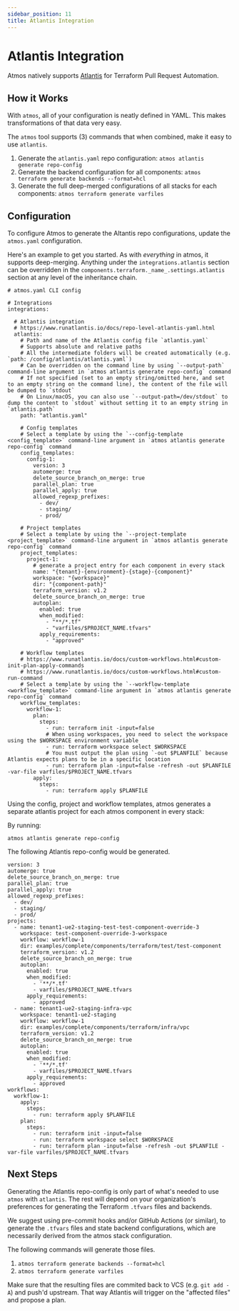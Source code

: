 ```yaml
---
sidebar_position: 11
title: Atlantis Integration
---
```


# Atlantis Integration

Atmos natively supports [Atlantis](https://runatlantis.io) for Terraform Pull Request Automation.

## How it Works

With `atmos`, all of your configuration is neatly defined in YAML. This makes transformations of that data very easy. 

The `atmos` tool supports (3) commands that when combined, make it easy to use `atlantis`.

1. Generate the `atlantis.yaml` repo configuration: `atmos atlantis generate repo-config`
2. Generate the backend configuration for all components: `atmos terraform generate backends --format=hcl`
3. Generate the full deep-merged configurations of all stacks for each components: `atmos terraform generate varfiles`

## Configuration

To configure Atmos to generate the Altantis repo configurations, update the `atmos.yaml` configuration.

Here's an example to get you started. As with *everything* in atmos, it supports deep-merging. Anything under the `integrations.atlantis` section can be overridden in the `components.terraform._name_.settings.atlantis` section at any level of the inheritance chain.

```
# atmos.yaml CLI config

# Integrations
integrations:

  # Atlantis integration
  # https://www.runatlantis.io/docs/repo-level-atlantis-yaml.html
  atlantis:
    # Path and name of the Atlantis config file `atlantis.yaml`
    # Supports absolute and relative paths
    # All the intermediate folders will be created automatically (e.g. `path: /config/atlantis/atlantis.yaml`)
    # Can be overridden on the command line by using `--output-path` command-line argument in `atmos atlantis generate repo-config` command
    # If not specified (set to an empty string/omitted here, and set to an empty string on the command line), the content of the file will be dumped to `stdout`
    # On Linux/macOS, you can also use `--output-path=/dev/stdout` to dump the content to `stdout` without setting it to an empty string in `atlantis.path`
    path: "atlantis.yaml"

    # Config templates
    # Select a template by using the `--config-template <config_template>` command-line argument in `atmos atlantis generate repo-config` command
    config_templates:
      config-1:
        version: 3
        automerge: true
        delete_source_branch_on_merge: true
        parallel_plan: true
        parallel_apply: true
        allowed_regexp_prefixes:
          - dev/
          - staging/
          - prod/

    # Project templates
    # Select a template by using the `--project-template <project_template>` command-line argument in `atmos atlantis generate repo-config` command
    project_templates:
      project-1:
        # generate a project entry for each component in every stack
        name: "{tenant}-{environment}-{stage}-{component}"
        workspace: "{workspace}"
        dir: "{component-path}"
        terraform_version: v1.2
        delete_source_branch_on_merge: true
        autoplan:
          enabled: true
          when_modified:
            - "**/*.tf"
            - "varfiles/$PROJECT_NAME.tfvars"
          apply_requirements:
            - "approved"

    # Workflow templates
    # https://www.runatlantis.io/docs/custom-workflows.html#custom-init-plan-apply-commands
    # https://www.runatlantis.io/docs/custom-workflows.html#custom-run-command
    # Select a template by using the `--workflow-template <workflow_template>` command-line argument in `atmos atlantis generate repo-config` command
    workflow_templates:
      workflow-1:
        plan:
          steps:
            - run: terraform init -input=false
            # When using workspaces, you need to select the workspace using the $WORKSPACE environment variable
            - run: terraform workspace select $WORKSPACE
            # You must output the plan using `-out $PLANFILE` because Atlantis expects plans to be in a specific location
            - run: terraform plan -input=false -refresh -out $PLANFILE -var-file varfiles/$PROJECT_NAME.tfvars
        apply:
          steps:
            - run: terraform apply $PLANFILE
```



Using the config, project and workflow templates, atmos generates a separate atlantis project for each atmos component in every stack:

By running:
```
atmos atlantis generate repo-config 
```

The following Atlantis repo-config would be generated.

```
version: 3
automerge: true
delete_source_branch_on_merge: true
parallel_plan: true
parallel_apply: true
allowed_regexp_prefixes:
  - dev/
  - staging/
  - prod/
projects:
  - name: tenant1-ue2-staging-test-test-component-override-3
    workspace: test-component-override-3-workspace
    workflow: workflow-1
    dir: examples/complete/components/terraform/test/test-component
    terraform_version: v1.2
    delete_source_branch_on_merge: true
    autoplan:
      enabled: true
      when_modified:
        - '**/*.tf'
        - varfiles/$PROJECT_NAME.tfvars
      apply_requirements:
        - approved
  - name: tenant1-ue2-staging-infra-vpc
    workspace: tenant1-ue2-staging
    workflow: workflow-1
    dir: examples/complete/components/terraform/infra/vpc
    terraform_version: v1.2
    delete_source_branch_on_merge: true
    autoplan:
      enabled: true
      when_modified:
        - '**/*.tf'
        - varfiles/$PROJECT_NAME.tfvars
      apply_requirements:
        - approved
workflows:
  workflow-1:
    apply:
      steps:
        - run: terraform apply $PLANFILE
    plan:
      steps:
        - run: terraform init -input=false
        - run: terraform workspace select $WORKSPACE
        - run: terraform plan -input=false -refresh -out $PLANFILE -var-file varfiles/$PROJECT_NAME.tfvars
```

## Next Steps

Generating the Atlantis repo-config is only part of what's needed to use `atmos` with `atlantis`. The rest will depend on your organization's preferences for generating the Terraform `.tfvars` files and backends.

We suggest using pre-commit hooks and/or GitHub Actions (or similar), to generate the `.tfvars` files and state backend configurations, which are necessarily derived from the atmos stack configuration.

The following commands will generate those files.

1. `atmos terraform generate backends --format=hcl`
2. `atmos terraform generate varfiles`
   
Make sure that the resulting files are commited back to VCS (e.g. `git add -A`) and push'd upstream. That way Atlantis will trigger on the "affected files" and propose a plan.
